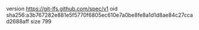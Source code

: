 version https://git-lfs.github.com/spec/v1
oid sha256:a3b767282e881e5f5770f6805ec610e7a0be8fe8a1d1d8ae84c27ccad2688aff
size 799
